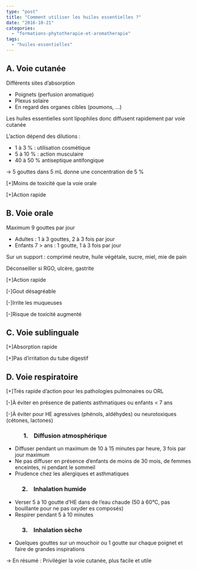 ```yaml
---
type: "post"
title: "Comment utiliser les huiles essentielles ?"
date: "2016-10-21"
categories:
  - "formations-phytotherapie-et-aromatherapie"
tags:
  - "huiles-essentielles"
---
```


## A. Voie cutanée

Différents sites d’absorption

- Poignets (perfusion aromatique)
- Plexus solaire
- En regard des organes cibles (poumons, …)

Les huiles essentielles sont lipophiles donc diffusent rapidement par voie cutanée

L’action dépend des dilutions :

- 1 à 3 % : utilisation cosmétique
- 5 à 10 % : action musculaire
- 40 à 50 % antiseptique antifongique

→ 5 gouttes dans 5 mL donne une concentration de 5 %

\[+\]Moins de toxicité que la voie orale

\[+\]Action rapide

## B. Voie orale

Maximum 9 gouttes par jour

- Adultes : 1 à 3 gouttes, 2 à 3 fois par jour
- Enfants 7 > ans : 1 goutte, 1 à 3 fois par jour

Sur un support : comprimé neutre, huile végétale, sucre, miel, mie de pain

Déconseiller si RGO, ulcère, gastrite

\[+\]Action rapide

\[-\]Gout désagréable

\[-\]Irrite les muqueuses

\[-\]Risque de toxicité augmenté

## C. Voie sublinguale

\[+\]Absorption rapide

\[+\]Pas d’irritation du tube digestif

## D. Voie respiratoire

\[+\]Très rapide d’action pour les pathologies pulmonaires ou ORL

\[-\]À éviter en présence de patients asthmatiques ou enfants < 7 ans

\[-\]À éviter pour HE agressives (phénols, aldéhydes) ou neurotoxiques (cétones, lactones)

###             1.    Diffusion atmosphérique

- Diffuser pendant un maximum de 10 à 15 minutes par heure, 3 fois par jour maximum
- Ne pas diffuser en présence d’enfants de moins de 30 mois, de femmes enceintes, ni pendant le sommeil
- Prudence chez les allergiques et asthmatiques

###            2.    Inhalation humide

- Verser 5 à 10 goutte d’HE dans de l’eau chaude (50 à 60°C, pas bouillante pour ne pas oxyder es composés)
- Respirer pendant 5 à 10 minutes

###            3.    Inhalation sèche

- Quelques gouttes sur un mouchoir ou 1 goutte sur chaque poignet et faire de grandes inspirations

→ En résumé : Privilégier la voie cutanée, plus facile et utile
